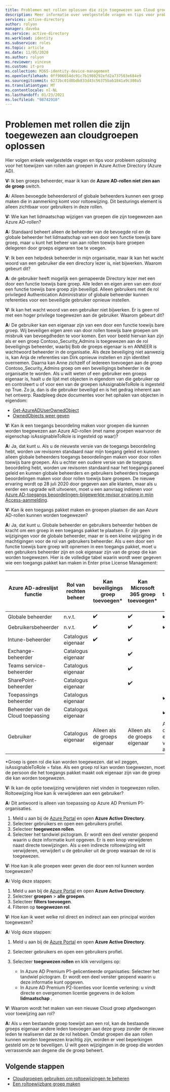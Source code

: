 ```yaml
---
title: Problemen met rollen oplossen die zijn toegewezen aan Cloud groep Veelgestelde vragen-Azure Active Directory | Microsoft Docs
description: Meer informatie over veelgestelde vragen en tips voor probleem oplossing voor het toewijzen van rollen aan groepen in Azure Active Directory.
services: active-directory
author: rolyon
manager: daveba
ms.service: active-directory
ms.workload: identity
ms.subservice: roles
ms.topic: article
ms.date: 11/05/2020
ms.author: rolyon
ms.reviewer: vincesm
ms.custom: it-pro
ms.collection: M365-identity-device-management
ms.openlocfilehash: 0ff906654dc91c7b1980292efd2a737503e684e9
ms.sourcegitcommit: 6272bc01d8bdb833d43c56375bab1841a9c380a5
ms.translationtype: MT
ms.contentlocale: nl-NL
ms.lasthandoff: 01/23/2021
ms.locfileid: "98742910"
---
```

# <a name="troubleshooting-roles-assigned-to-cloud-groups"></a>Problemen met rollen die zijn toegewezen aan cloudgroepen oplossen

Hier volgen enkele veelgestelde vragen en tips voor probleem oplossing voor het toewijzen van rollen aan groepen in Azure Active Directory (Azure AD).

**V:** Ik ben groeps beheerder, maar ik kan de **Azure AD-rollen niet zien aan de groep** switch.

**A:** Alleen bevoegde beheerdersrol of globale beheerders kunnen een groep maken die in aanmerking komt voor roltoewijzing. Dit besturings element is alleen zichtbaar voor gebruikers in deze rollen.

**V:** Wie kan het lidmaatschap wijzigen van groepen die zijn toegewezen aan Azure AD-rollen?

**A:** Standaard beheert alleen de beheerder van de bevoegde rol en de globale beheerder het lidmaatschap van een door een functie toewijs bare groep, maar u kunt het beheer van aan rollen toewijs bare groepen delegeren door groeps eigenaren toe te voegen.

**V**: Ik ben een helpdesk beheerder in mijn organisatie, maar ik kan het wacht woord van een gebruiker die een directory lezer is, niet bijwerken. Waarom gebeurt dit?

**A**: de gebruiker heeft mogelijk een gemapeerde Directory lezer met een door een functie toewijs bare groep. Alle leden en eigen aren van een door een functie toewijs bare groep zijn beveiligd. Alleen gebruikers met de rol privileged Authentication Administrator of globale beheerder kunnen referenties voor een beveiligde gebruiker opnieuw instellen.

**V:** Ik kan het wacht woord van een gebruiker niet bijwerken. Er is geen rol met een hoger privilege toegewezen aan de gebruiker. Waarom gebeurt dit?

**A:** De gebruiker kan een eigenaar zijn van een door een functie toewijs bare groep. Wij beveiligen eigen aren van door rollen toewijs bare groepen om misbruik van bevoegdheden te voor komen. Een voor beeld hiervan kan zijn als er een groep Contoso_Security_Admins is toegewezen aan de rol beveiligings beheerder, waarbij Bob de groeps eigenaar is en ANNEER is wachtwoord beheerder in de organisatie. Als deze beveiliging niet aanwezig is, kan Anja de referenties van Dirk opnieuw instellen en zijn identiteit overnemen. Daarna kan Anne zichzelf of iedereen toevoegen aan de groep Contoso_Security_Admins groep om een beveiligings beheerder in de organisatie te worden. Als u wilt weten of een gebruiker een groeps eigenaar is, haalt u de lijst met objecten in eigendom van die gebruiker op en controleert u of voor een van de groepen isAssignableToRole is ingesteld op True. Zo ja, dan is die gebruiker beveiligd en is het gedrag inherent aan het ontwerp. Raadpleeg deze documentes voor het ophalen van objecten in eigendom:

- [Get-AzureADUserOwnedObject](/powershell/module/azuread/get-azureaduserownedobject)  
- [OwnedObjects weer geven](/graph/api/user-list-ownedobjects?tabs=http)

**V:** Kan ik een toegangs beoordeling maken voor groepen die kunnen worden toegewezen aan Azure AD-rollen (met name groepen waarvoor de eigenschap isAssignableToRole is ingesteld op waar)?  

**A:** Ja, dat kunt u. Als u de nieuwste versie van de toegangs beoordeling hebt, worden uw revisoren standaard naar mijn toegang geleid en kunnen alleen globale beheerders toegangs beoordelingen maken voor door rollen toewijs bare groepen. Als u echter een oudere versie van de toegangs beoordeling hebt, worden uw revisoren standaard naar het toegangs paneel geleid en kunnen globale beheerders en gebruikers beheerders toegangs beoordelingen maken voor door rollen toewijs bare groepen. De nieuwe ervaring wordt op 28 juli 2020 door gegeven aan alle klanten, maar als u eerder een upgrade wilt uitvoeren, moet u een aanvraag indienen voor [Azure AD-toegangs beoordelingen-bijgewerkte revisor ervaring in mijn Access-aanmelding](https://forms.microsoft.com/Pages/ResponsePage.aspx?id=v4j5cvGGr0GRqy180BHbR5dv-S62099HtxdeKIcgO-NUOFJaRDFDWUpHRk8zQ1BWVU1MMTcyQ1FFUi4u).

**V:** Kan ik een toegangs pakket maken en groepen plaatsen die aan Azure AD-rollen kunnen worden toegewezen?

**A:** Ja, dat kunt u. Globale beheerder en gebruikers beheerder hebben de kracht om een groep in een toegangs pakket te plaatsen. Er zijn geen wijzigingen voor de globale beheerder, maar er is een kleine wijziging in de machtigingen voor de rol van gebruikers beheerder. Als u een door een functie toewijs bare groep wilt opnemen in een toegangs pakket, moet u een gebruikers beheerder zijn en ook eigenaar zijn van de groep die kan worden toegewezen. Hier is de volledige tabel waarin wordt weer gegeven wie een toegangs pakket kan maken in Enter prise License Management:

Azure AD-adreslijst functie | Rol van rechten beheer | Kan beveiligings groep toevoegen\* | Kan Microsoft 365 groep toevoegen\* | Kan app toevoegen | Kan de share point online-site toevoegen
----------------------- | --------------------------- | ----------------------- | ------------------------- | ----------- |  -----------------------------
Globale beheerder | n.v.t. | ✔️ | ✔️ | ✔️  | ✔️
Gebruikersbeheerder  | n.v.t.  | ✔️  | ✔️  | ✔️
Intune-beheerder | Catalogus eigenaar | ✔️  | ✔️  | &nbsp;  | &nbsp;
Exchange-beheerder  | Catalogus eigenaar  | &nbsp; | ✔️  | &nbsp;  | &nbsp;
Teams service-beheerder | Catalogus eigenaar  | &nbsp; | ✔️  | &nbsp;  | &nbsp;
SharePoint-beheerder | Catalogus eigenaar | &nbsp; | ✔️  | &nbsp;  | ✔️ 
Toepassings beheerder | Catalogus eigenaar  | &nbsp;  | &nbsp; | ✔️  | &nbsp;
Beheerder van de Cloud toepassing | Catalogus eigenaar  | &nbsp;  | &nbsp; | ✔️  | &nbsp;
Gebruiker | Catalogus eigenaar | Alleen als de groeps eigenaar | Alleen als de groeps eigenaar | Alleen als de eigenaar van de app  | &nbsp;

\*Groep is geen rol die kan worden toegewezen. dat wil zeggen, isAssignableToRole = false. Als een groep rol kan worden toegewezen, moet de persoon die het toegangs pakket maakt ook eigenaar zijn van de groep die kan worden toegewezen.

**V:** Ik kan de optie toewijzing verwijderen niet vinden in toegewezen rollen. Roltoewijzing Hoe kan ik verwijderen aan een gebruiker?

**A:** Dit antwoord is alleen van toepassing op Azure AD Premium P1-organisaties.

1. Meld u aan bij de [Azure Portal](https://portal.azure.com) en open **Azure Active Directory**.
1. Selecteer gebruikers en open een gebruikers profiel.
1. Selecteer **toegewezen rollen**.
1. Selecteer het tandwiel pictogram. Er wordt een deel venster geopend waarin u deze informatie kunt opgeven. Er is een knop verwijderen naast directe toewijzingen. Als u een indirecte roltoewijzing wilt verwijderen, verwijdert u de gebruiker uit de groep waaraan de rol is toegewezen.

**V:** Hoe kan ik alle groepen weer geven die door een rol kunnen worden toegewezen?

**A:** Volg deze stappen:

1. Meld u aan bij de [Azure Portal](https://portal.azure.com) en open **Azure Active Directory**.
1. Selecteer **groepen**  >  **alle groepen**.
1. Selecteer **filters toevoegen**.
1. Filteren op **toegewezen rol**.

**V:** Hoe kan ik weet welke rol direct en indirect aan een principal worden toegewezen?

**A:** Volg deze stappen:

1. Meld u aan bij de [Azure Portal](https://portal.azure.com) en open **Azure Active Directory**.
1. Selecteer gebruikers en open een gebruikers profiel.
1. Selecteer **toegewezen rollen** en klik vervolgens op:

    - In Azure AD Premium P1-gelicentieerde organisaties: Selecteer het tandwiel pictogram. Er wordt een deel venster geopend waarin u deze informatie kunt opgeven.
    - In Azure AD Premium P2-licenties voor licentie verlening: u vindt directe en overgenomen licentie gegevens in de kolom **lidmaatschap** .

**V:** Waarom wordt het maken van een nieuwe Cloud groep afgedwongen voor toewijzing aan rol?  

**A:** Als u een bestaande groep toewijst aan een rol, kan de bestaande groeps eigenaar andere leden toevoegen aan deze groep zonder de nieuwe leden te realiseren dat ze de rol hebben. Omdat groepen die aan rollen kunnen worden toegewezen krachtig zijn, worden er veel beperkingen gesteld om ze te beveiligen. U wilt geen wijzigingen in de groep die worden verrassende aan degene die de groep beheert.

## <a name="next-steps"></a>Volgende stappen

- [Cloudgroepen gebruiken om roltoewijzingen te beheren](groups-concept.md)
- [Een roltoewijzbare groep maken](groups-create-eligible.md)
